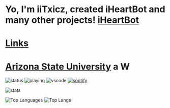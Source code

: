 # Yo, I'm iiTxicz, created iHeartBot and many other projects! [iHeartBot](https://iheartbot.iitxicz.com)
# [Links](https://links.iitxicz.com)
# [Arizona State University](https://asu.edu) a W

![status](https://api.statusbadges.me/badge/status/950079325166780436?simple=true) ![playing](https://api.statusbadges.me/badge/playing/950079325166780436) ![vscode](https://api.statusbadges.me/badge/vscode/950079325166780436) [![spotify](https://api.statusbadges.me/badge/spotify/950079325166780436)](https://api.statusbadges.me/openspotify/950079325166780436) 

![stats](https://api-github-stats.iitxicz.com/api?username=iiTxicz&show_icons=true&theme=shadow_green)

![Top Languages](https://api-github-stats.iitxicz.com/api/top-langs/?username=iiTxicz&hide_progress=false&theme=shadow_green)
![Top Langs](https://api-github-stats.iitxicz.com/api/top-langs/?username=iiTxicz&langs_count=8&theme=shadow_green)
